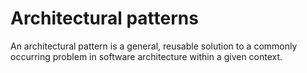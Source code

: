 # Architectural patterns

An architectural pattern is a general, reusable solution to a commonly occurring problem in software architecture within a given context.
